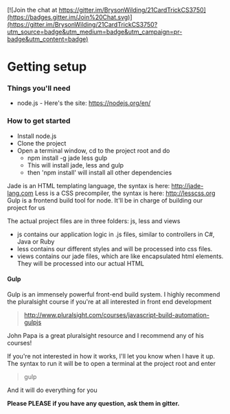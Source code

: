 [![Join the chat at https://gitter.im/BrysonWilding/21CardTrickCS3750](https://badges.gitter.im/Join%20Chat.svg)](https://gitter.im/BrysonWilding/21CardTrickCS3750?utm_source=badge&utm_medium=badge&utm_campaign=pr-badge&utm_content=badge)

# Getting setup

### Things you'll need 

- node.js - Here's the site: https://nodejs.org/en/

### How to get started

- Install node.js
- Clone the project
- Open a terminal window, cd to the project root and do
    - npm install -g jade less gulp
    - This will install jade, less and gulp
    - then 'npm install' will install all other dependencies
  
Jade is an HTML templating language, the syntax is here: http://jade-lang.com
Less is a CSS precompiler, the syntax is here: http://lesscss.org
Gulp is a frontend build tool for node. It'll be in charge of building our project for us

The actual project files are in three folders: js, less and views

- js contains our application logic in .js files, similar to controllers in C#, Java or Ruby
- less contains our different styles and will be processed into css files.
- views contains our jade files, which are like encapsulated html elements. They will be processed into our actual HTML

#### Gulp

Gulp is an immensely powerful front-end build system. I highly recommend the pluralsight course if you're at all interested in front end development
> http://www.pluralsight.com/courses/javascript-build-automation-gulpjs

John Papa is a great pluralsight resource and I recommend any of his courses!

If you're not interested in how it works, I'll let you know when I have it up. The syntax to run it will be to open a terminal at the project root and enter
> gulp

And it will do everything for you

**Please PLEASE if you have any question, ask them in gitter.**
